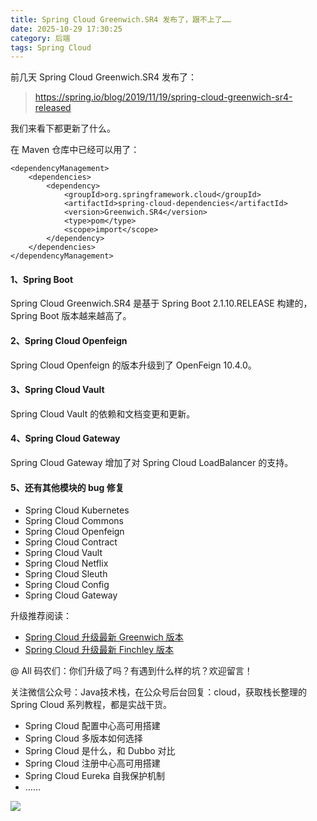 ```yaml
---
title: Spring Cloud Greenwich.SR4 发布了，跟不上了……
date: 2025-10-29 17:30:25
category: 后端
tags: Spring Cloud
---
```


前几天 Spring Cloud Greenwich.SR4 发布了：

> https://spring.io/blog/2019/11/19/spring-cloud-greenwich-sr4-released

我们来看下都更新了什么。

在 Maven 仓库中已经可以用了：

```
<dependencyManagement>
    <dependencies>
        <dependency>
            <groupId>org.springframework.cloud</groupId>
            <artifactId>spring-cloud-dependencies</artifactId>
            <version>Greenwich.SR4</version>
            <type>pom</type>
            <scope>import</scope>
        </dependency>
    </dependencies>
</dependencyManagement>
```

#### 1、Spring Boot 

Spring Cloud Greenwich.SR4 是基于 Spring Boot 2.1.10.RELEASE 构建的，Spring Boot 版本越来越高了。

#### 2、Spring Cloud Openfeign

Spring Cloud Openfeign 的版本升级到了 OpenFeign 10.4.0。

#### 3、Spring Cloud Vault

Spring Cloud Vault 的依赖和文档变更和更新。

#### 4、Spring Cloud Gateway

Spring Cloud Gateway 增加了对 Spring Cloud LoadBalancer 的支持。

#### 5、还有其他模块的 bug 修复

- Spring Cloud Kubernetes
- Spring Cloud Commons
- Spring Cloud Openfeign
- Spring Cloud Contract
- Spring Cloud Vault
- Spring Cloud Netflix
- Spring Cloud Sleuth
- Spring Cloud Config
- Spring Cloud Gateway

升级推荐阅读：

- [Spring Cloud 升级最新 Greenwich 版本](https://mp.weixin.qq.com/s/76vRZseVvKJaBPGxIIIn5g)
- [Spring Cloud 升级最新 Finchley 版本](https://mp.weixin.qq.com/s/CvAmV4mjWHqNPkUoy0CwYw)

@ All 码农们：你们升级了吗？有遇到什么样的坑？欢迎留言！

关注微信公众号：Java技术栈，在公众号后台回复：cloud，获取栈长整理的 Spring Cloud 系列教程，都是实战干货。

- Spring Cloud 配置中心高可用搭建
- Spring Cloud 多版本如何选择
- Spring Cloud 是什么，和 Dubbo 对比
- Spring Cloud 注册中心高可用搭建
- Spring Cloud Eureka 自我保护机制
- ……

![](http://img.javastack.cn/wx_search_javastack.png)